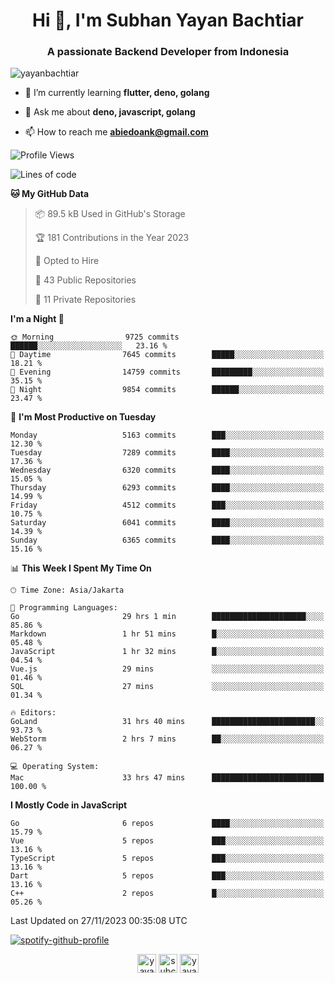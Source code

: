 <h1 align="center">Hi 👋, I'm Subhan Yayan Bachtiar</h1>
<h3 align="center">A passionate Backend Developer from Indonesia</h3>

<p align="left"> <img src="https://komarev.com/ghpvc/?username=yayanbachtiar" alt="yayanbachtiar" /> </p>

- 🌱 I’m currently learning **flutter, deno, golang**

- 💬 Ask me about **deno, javascript, golang**

- 📫 How to reach me **abiedoank@gmail.com**

<!--START_SECTION:waka-->
![Profile Views](http://img.shields.io/badge/Profile%20Views-0-blue)

![Lines of code](https://img.shields.io/badge/From%20Hello%20World%20I%27ve%20Written-45.9%20million%20lines%20of%20code-blue)

**🐱 My GitHub Data** 

> 📦 89.5 kB Used in GitHub's Storage 
 > 
> 🏆 181 Contributions in the Year 2023
 > 
> 💼 Opted to Hire
 > 
> 📜 43 Public Repositories 
 > 
> 🔑 11 Private Repositories 
 > 
**I'm a Night 🦉** 

```text
🌞 Morning                9725 commits        ██████░░░░░░░░░░░░░░░░░░░   23.16 % 
🌆 Daytime                7645 commits        █████░░░░░░░░░░░░░░░░░░░░   18.21 % 
🌃 Evening                14759 commits       █████████░░░░░░░░░░░░░░░░   35.15 % 
🌙 Night                  9854 commits        ██████░░░░░░░░░░░░░░░░░░░   23.47 % 
```
📅 **I'm Most Productive on Tuesday** 

```text
Monday                   5163 commits        ███░░░░░░░░░░░░░░░░░░░░░░   12.30 % 
Tuesday                  7289 commits        ████░░░░░░░░░░░░░░░░░░░░░   17.36 % 
Wednesday                6320 commits        ████░░░░░░░░░░░░░░░░░░░░░   15.05 % 
Thursday                 6293 commits        ████░░░░░░░░░░░░░░░░░░░░░   14.99 % 
Friday                   4512 commits        ███░░░░░░░░░░░░░░░░░░░░░░   10.75 % 
Saturday                 6041 commits        ████░░░░░░░░░░░░░░░░░░░░░   14.39 % 
Sunday                   6365 commits        ████░░░░░░░░░░░░░░░░░░░░░   15.16 % 
```


📊 **This Week I Spent My Time On** 

```text
🕑︎ Time Zone: Asia/Jakarta

💬 Programming Languages: 
Go                       29 hrs 1 min        █████████████████████░░░░   85.86 % 
Markdown                 1 hr 51 mins        █░░░░░░░░░░░░░░░░░░░░░░░░   05.48 % 
JavaScript               1 hr 32 mins        █░░░░░░░░░░░░░░░░░░░░░░░░   04.54 % 
Vue.js                   29 mins             ░░░░░░░░░░░░░░░░░░░░░░░░░   01.46 % 
SQL                      27 mins             ░░░░░░░░░░░░░░░░░░░░░░░░░   01.34 % 

🔥 Editors: 
GoLand                   31 hrs 40 mins      ███████████████████████░░   93.73 % 
WebStorm                 2 hrs 7 mins        ██░░░░░░░░░░░░░░░░░░░░░░░   06.27 % 

💻 Operating System: 
Mac                      33 hrs 47 mins      █████████████████████████   100.00 % 
```

**I Mostly Code in JavaScript** 

```text
Go                       6 repos             ████░░░░░░░░░░░░░░░░░░░░░   15.79 % 
Vue                      5 repos             ███░░░░░░░░░░░░░░░░░░░░░░   13.16 % 
TypeScript               5 repos             ███░░░░░░░░░░░░░░░░░░░░░░   13.16 % 
Dart                     5 repos             ███░░░░░░░░░░░░░░░░░░░░░░   13.16 % 
C++                      2 repos             █░░░░░░░░░░░░░░░░░░░░░░░░   05.26 % 
```




 Last Updated on 27/11/2023 00:35:08 UTC
<!--END_SECTION:waka-->

[![spotify-github-profile](https://spotify-github-profile.vercel.app/api/view?uid=31qtu2k4v3mbxp7clcmm6imuqq6e&cover_image=true&theme=default&show_offline=false&bar_color=53b14f&bar_color_cover=true)](https://github.com/kittinan/spotify-github-profile)


<p align="center">
<a href="https://dev.to/yayanbachtiar" target="blank"><img align="center" src="https://cdn.jsdelivr.net/npm/simple-icons@3.0.1/icons/dev-dot-to.svg" alt="yayanbachtiar" height="30" width="30" /></a>
<a href="https://linkedin.com/in/subchanyayanbachtiar" target="blank"><img align="center" src="https://cdn.jsdelivr.net/npm/simple-icons@3.0.1/icons/linkedin.svg" alt="subchanyayanbachtiar" height="30" width="30" /></a>
<a href="https://codesandbox.com/yayanbachtiar" target="blank"><img align="center" src="https://cdn.jsdelivr.net/npm/simple-icons@3.0.1/icons/codesandbox.svg" alt="yayanbachtiar" height="30" width="30" /></a>
</p>
